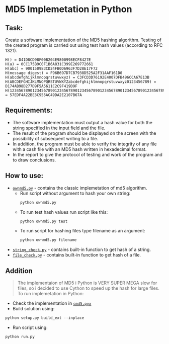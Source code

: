 # MD5 Implemetation in Python
## Task:
 Create a software implementation of the MD5 hashing algorithm. Testing of the created program is carried out using test hash values (according to RFC 1321).
 ```
 H() = D41D8CD98F00B204E9800998ECF8427E
 H(a) = 0CC175B9C0F1B6A831C399E269772661
 H(abc) = 900150983CD24FB0D6963F7D28E17F72
 H(message digest) = F96B697D7CB7938D525A2F31AAF161D0
 H(abcdefghijklmnopqrstuvwxyz) = C3FCD3D76192E4007DFB496CCA67E13B
 H(ABCDEFGHIJKLMNOPQRSTUVWXYZabcdefghijklmnopqrstuvwxyz0123456789) = D174AB98D277D9F5A5611C2C9F419D9F
 H(12345678901234567890123456789012345678901234567890123456789012345678901234567890) = 57EDF4A22BE3C955AC49DA2E2107B67A
 ```

## Requirements:
 - The software implementation must output a hash value for both the string specified in the input field and the file.
 - The result of the program should be displayed on the screen with the possibility of subsequent writing to a file.
 - In addition, the program must be able to verify the integrity of any file with a cash file with an MD5 hash written in hexadecimal format.
 - In the report to give the protocol of testing and work of the program and to draw conclusions.
 
## How to use:
 - [```ownmd5.py```](https://github.com/nosoccus/information-security-technologies/blob/main/MD5/own_md5.py) - contains the classic implemetation of md5 algorithm.
   - Run script without argument to hash your own string:
     ```python
     python ownmd5.py
     ```
   - To run test hash values run script like this:
     ```python
     python ownmd5.py test
     ```
   - To run script for hashing files type filename as an argument:
     ```python
     python ownmd5.py filename
     ```
 - [```string_check.py```](https://github.com/nosoccus/information-security-technologies/blob/main/MD5/string_check.py) - contains built-in function to get hash of a string.
 - [```file_check.py```](https://github.com/nosoccus/information-security-technologies/blob/main/MD5/file_check.py) - contains built-in function to get hash of a file.
 
## Addition
> The implementaion of MD5 i Python is VERY SUPER MEGA slow for files, so i decided to use Cython to speed up the hash for large files.
To run implemetation in Python:
- Check the implementation in [```cmd5.pyx```](https://github.com/nosoccus/information-security-technologies/blob/main/MD5/cmd5.pyx)
- Build solution using:
```python
python setup.py build_ext --inplace
```
- Run script using:
```python
python run.py
```
